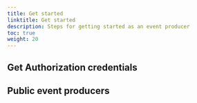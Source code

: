 ```yaml
---
title: Get started
linktitle: Get started
description: Steps for getting started as an event producer
toc: true
weight: 20
---
```



## Get Authorization credentials


## Public event producers